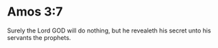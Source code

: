# Amos 3:7

Surely the Lord GOD will do nothing, but he revealeth his secret unto his servants the prophets.